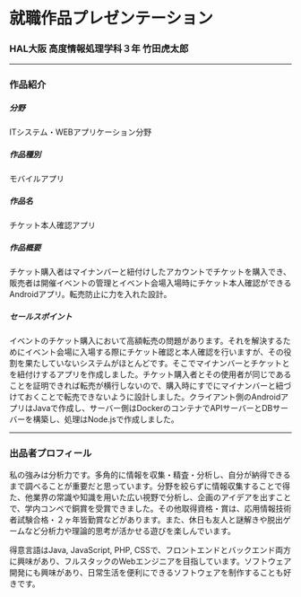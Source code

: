 # 就職作品プレゼンテーション

### HAL大阪 高度情報処理学科３年 竹田虎太郎

***

### 作品紹介

##### 分野
ITシステム・WEBアプリケーション分野

##### 作品種別
モバイルアプリ

##### 作品名
チケット本人確認アプリ

##### 作品概要
チケット購入者はマイナンバーと紐付けしたアカウントでチケットを購入でき、販売者は開催イベントの管理とイベント会場入場時にチケット本人確認ができるAndroidアプリ。転売防止に力を入れた設計。

##### セールスポイント
イベントのチケット購入において高額転売の問題があります。それを解決するためにイベント会場に入場する際にチケット確認と本人確認を行いますが、その役割を果たしていないシステムがほとんどです。そこでマイナンバーとチケットとを紐付けするアプリを作成しました。チケット購入者とその使用者が同じであることを証明できれば転売が横行しないので、購入時にすでにマイナンバーと紐づけておくことで転売できないように設計しました。クライアント側のAndroidアプリはJavaで作成し、サーバー側はDockerのコンテナでAPIサーバーとDBサーバーを構築し、処理はNode.jsで作成しました。

***

### 出品者プロフィール

私の強みは分析力です。多角的に情報を収集・精査・分析し、自分が納得できるまで調べることが重要だと思っています。分野を絞らずに情報収集することで得た、他業界の常識や知識を用いた広い視野で分析し、企画のアイデアを出すことで、学内コンペで銅賞を受賞できました。その他取得資格・賞は、応用情報技術者試験合格・２ヶ年皆勤賞などがあります。また、休日も友人と謎解きや脱出ゲームなど分析力や理論的思考が活かせる遊びを楽しんでいます。

得意言語はJava, JavaScript, PHP, CSSで、フロントエンドとバックエンド両方に興味があり、フルスタックのWebエンジニアを目指しています。ソフトウェア開発にも興味があり、日常生活を便利にできるソフトウェアを制作することも好きです。
